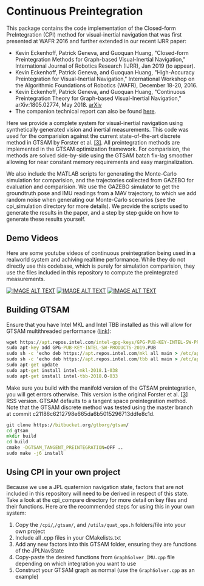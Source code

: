 # Continuous Preintegration


This package contains the code implementation of the Closed-form PreIntegration (CPI) method for visual-inertial navigation that was first presented at WAFR 2016 and further extended in our recent IJRR paper:
- Kevin Eckenhoff, Patrick Geneva, and Guoquan Huang, "Closed-form Preintegration Methods for Graph-based Visual-Inertial Navigation," International Journal of Robotics Research (IJRR), Jan 2019 (to appear).
- Kevin Eckenhoff, Patrick Geneva, and Guoquan Huang, "High-Accuracy Preintegration for Visual-Inertial Navigation," International Workshop on the Algorithmic Foundations of Robotics (WAFR), December 18-20, 2016. 
- Kevin Eckenhoff, Patrick Geneva, and Guoquan Huang, "Continuous Preintegration Theory for Graph-based Visual-Inertial Navigation," arXiv:1805.02774, May 2018. [arXiv](https://arxiv.org/abs/1805.02774)
- The companion technical report can also be found [here](http://udel.edu/~ghuang/papers/tr_cpi.pdf).

Here we provide a complete system for visual-inertial navigation using synthetically generated vision and inertial measurements.
This code was used for the comparision against the current state-of-the-art discrete method in GTSAM by Forster et al. [[3]](http://www.roboticsproceedings.org/rss11/p06.pdf).
All preintegration methods are implemented in the GTSAM optimization framework.
For comparision, the methods are solved side-by-side using the GTSAM batch fix-lag smoother allowing for near constant memory requirements and easy marginalization.

We also include the MATLAB scripts for generating the Monte-Carlo simulation for comparision, and the trajectories collected from GAZEBO for evaluation and comparision.
We use the GAZEBO simulator to get the groundtruth pose and IMU readings from a MAV trajectory, to which we add random noise when generating our Monte-Carlo scenarios (see the cpi_simulation directory for more details).
We provide the scripts used to generate the results in the paper, and a step by step guide on how to generate these results yourself.

## Demo Videos

Here are some youtube videos of continuous preintegration being used in a realworld system and achiving realtime performance.
While they do not directly use this codebase, which is purely for simulation comparision, they use the files included in this repository to compute the preintegrated measurements.

[![IMAGE ALT TEXT](http://img.youtube.com/vi/Ae-ILDBzlK4/1.jpg)](http://www.youtube.com/watch?v=Ae-ILDBzlK4 "Continuous Preintegration in Tightly-Coupled Indirect VIO")
[![IMAGE ALT TEXT](http://img.youtube.com/vi/yIgQX2SH_pI/1.jpg)](http://www.youtube.com/watch?v=yIgQX2SH_pI "Continuous Preintegration in Loosely-Coupled Direct VIO")
[![IMAGE ALT TEXT](http://img.youtube.com/vi/yepdt4Ufn5o/1.jpg)](http://www.youtube.com/watch?v=yepdt4Ufn5o "Continuous Preintegration VIO on Large-scale Indoor Dataset")


## Building GTSAM

Ensure that you have Intel MKL and Intel TBB installed as this will allow for GTSAM multithreaded performance ([link](https://software.intel.com/en-us/articles/installing-intel-free-libs-and-python-apt-repo
)):
```cmd
wget https://apt.repos.intel.com/intel-gpg-keys/GPG-PUB-KEY-INTEL-SW-PRODUCTS-2019.PUB
sudo apt-key add GPG-PUB-KEY-INTEL-SW-PRODUCTS-2019.PUB
sudo sh -c 'echo deb https://apt.repos.intel.com/mkl all main > /etc/apt/sources.list.d/intel-mkl.list'
sudo sh -c 'echo deb https://apt.repos.intel.com/tbb all main > /etc/apt/sources.list.d/intel-tbb.list'
sudo apt-get update
sudo apt-get install intel-mkl-2018.1-038
sudo apt-get install intel-tbb-2018.0-033
```

Make sure you build with the manifold version of the GTSAM preintegration, you will get errors otherwise.
This version is the original Forster et al. [[3]](http://www.roboticsproceedings.org/rss11/p06.pdf) RSS version.
GTSAM defaults to a tangent space preintegration method.
Note that the GTSAM discrete method was tested using the master branch at commit c21186c6212798e665da6b5015296713ddfe8c1d.
```cmd
git clone https://bitbucket.org/gtborg/gtsam/
cd gtsam
mkdir build
cd build
cmake -DGTSAM_TANGENT_PREINTEGRATION=OFF ..
sudo make -j6 install
```



## Using CPI in your own project

Because we use a JPL quaternion navigation state, factors that are not included in this repository will need to be derived in respect of this state.
Take a look at the cpi_compare directory for more detail on key files and their functions.
Here are the recommended steps for using this in your own system:

1. Copy the `/cpi/`,`/gtsam/`, and `/utils/quat_ops.h` folders/file into your own project
2. Include all .cpp files in your CMakelists.txt
3. Add any new factors into this GTSAM folder, ensuring they are functions of the JPLNavState
4. Copy-paste the desired functions from `GraphSolver_IMU.cpp` file depending on which integration you want to use
5. Construct your GTSAM graph as normal (use the `GraphSolver.cpp` as an example)






